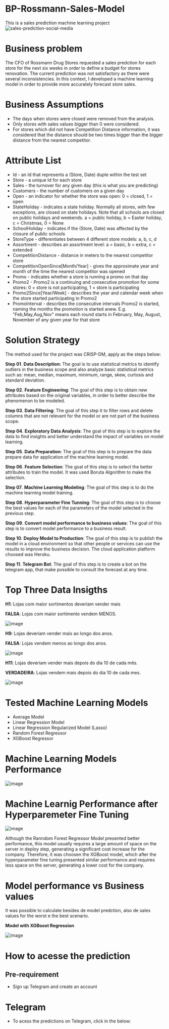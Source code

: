 # BP-Rossmann-Sales-Model
This is a sales prediction machine learning project
![sales-prediction-social-media](https://user-images.githubusercontent.com/85244180/135611366-dbfb5c66-91fc-4922-ba8e-836b1703b284.png)
# Business problem
The CFO of Rossmann Drug Stores requested a sales predction for each store for the next six weeks in order to define a budget for stores renovation. The current prediction was not satisfactory as there were several inconsistencies. In this context, I developed a machine learning model in order to provide more accurately forecast store sales.
# Business Assumptions
- The days when stores were closed were removed from the analysis.
- Only stores with sales values bigger than 0 were considered.
- For stores which did not have Competition Distance information, it was considered that the distance should be two times bigger than the bigger distance from the nearest competitor.
# Attribute List
- Id - an Id that represents a (Store, Date) duple within the test set
- Store - a unique Id for each store
- Sales - the turnover for any given day (this is what you are predicting)
- Customers - the number of customers on a given day
- Open - an indicator for whether the store was open: 0 = closed, 1 = open
- StateHoliday - indicates a state holiday. Normally all stores, with few exceptions, are closed on state holidays. Note that all schools are closed on public holidays and weekends. a = public holiday, b = Easter holiday, c = Christmas, 0 = None
- SchoolHoliday - indicates if the (Store, Date) was affected by the closure of public schools
- StoreType - differentiates between 4 different store models: a, b, c, d
- Assortment - describes an assortment level: a = basic, b = extra, c = extended
- CompetitionDistance - distance in meters to the nearest competitor store
- CompetitionOpenSince[Month/Year] - gives the approximate year and month of the time the nearest competitor was opened
- Promo - indicates whether a store is running a promo on that day
- Promo2 - Promo2 is a continuing and consecutive promotion for some stores: 0 = store is not participating, 1 = store is participating
- Promo2Since[Year/Week] - describes the year and calendar week when the store started participating in Promo2
- PromoInterval - describes the consecutive intervals Promo2 is started, naming the months the promotion is started anew. E.g. "Feb,May,Aug,Nov" means each round starts in February, May, August, November of any given year for that store
# Solution Strategy
The method used for the project was CRISP-DM, apply as the steps below:

**Step 01**. **Data Description:** The goal is to use statistical metrics to identify outliers in the business scope and also analyze basic statistical metrics such as: mean, median, maximum, minimum, range, skew, curtosis and standard deviation.

**Step 02**. **Feature Engineering**: The goal of this step is to obtain new attributes based on the original variables, in order to better describe the phenomenon to be modeled.

**Step 03**. **Data Filtering**: The goal of this step it to filter rows and delete columns that are not relevant for the model or are not part of the business scope.

**Step 04**. **Exploratory Data Analysis**: The goal of this step is to explore the data to find insights and better understand the impact of variables on model learning.

**Step 05**. **Data Preparation**: The goal of this step is to prepare the data prepare data for application of the machine learning model.  

**Step 06**. **Feature Selection**: The goal of this step is to select the better attributes to train the model. It was used Boruta Algorithm to make the selection.

**Step 07**. **Machine Learning Modeling**: The goal of this step is to do the machine learning model training.

**Step 08**. **Hyperparameter Fine Tunning**: The goal of this step is to choose the best values for each of the parameters of the model selected in the previous step.

**Step 09**. **Convert model performance to business values**:  The goal of this step is to convert model performance to a business result.

**Step 10**. **Deploy Model to Production**: The goal of this step is to publish the model in a cloud environment so that other people or services can use the results to improve the business decision. The cloud application platform choosed was Heroku.

**Step 11**. **Telegram Bot**: The goal of this step is to create a bot on the telegram app, that make possible to consult the forecast at any time.

# Top Three Data Insigths
**H1**: Lojas com maior sortimentos deveriam vender mais

**FALSA**: Lojas com maior sortimento vendem MENOS.

![image](https://user-images.githubusercontent.com/85244180/135637281-5f0d6160-e245-49e8-8f3d-f1dbccba12ea.png)

**H9**: Lojas deveriam vender mais ao longo dos anos.

**FALSA**: Lojas vendem menos ao longo dos anos.

![image](https://user-images.githubusercontent.com/85244180/135638046-9dd85666-fa4e-4b6f-8caa-7549a5903de3.png)

 **H11**: Lojas deveriam vender mais depois do dia 10 de cada mês.
 
**VERDADEIRA**: Lojas vendem mais depois do dia 10 de cada mes.

![image](https://user-images.githubusercontent.com/85244180/135639149-69db891d-ba66-465f-b732-54f58909d312.png)

# Tested Machine Learning Models 

- Average Model
- Linear Regression Model
-  Linear Regression Regularized Model (Lasso)
-  Random Forest Regressor
-  XGBoost Regressor

# Machine Learning Models Performance

![image](https://user-images.githubusercontent.com/85244180/135642546-f625a607-a1c8-45bd-b4f5-b2432fff6915.png)


# Machine Learnig Performance after Hyperparemeter Fine Tuning

![image](https://user-images.githubusercontent.com/85244180/135654921-1fa910a1-a495-4036-bd7b-54d2569461d3.png)

Although the Ranndom Forest Regressor Model presented better performance, this model usually requires a large amount of space on the server in deploy step, generating a significant cost increase for the company. Therefore, it was choosen the XGBoost model, which after the hyperparameter fine tuning presented similar performance and requires less space on the server, generating a lower cost for the company.

# Model performance vs Business values

It was possible to calculate besides de model predction, also de sales values for the worst e the best scenario.

**Model with XGBoost Regression**

![image](https://user-images.githubusercontent.com/85244180/135664880-e12bf17c-49ae-4eed-a285-32d51e0508d8.png)

# How to acesse the prediction
## Pre-requirement

- Sign up Telegram and create an account

# Telegram
- To acess the predictions on Telegram, click in the below:


